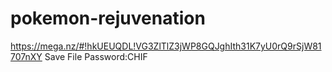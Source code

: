 # pokemon-rejuvenation
https://mega.nz/#!hkUEUQDL!VG3ZlTlZ3jWP8GQJghIth31K7yU0rQ9rSjW81707nXY
Save File Password:CHIF
